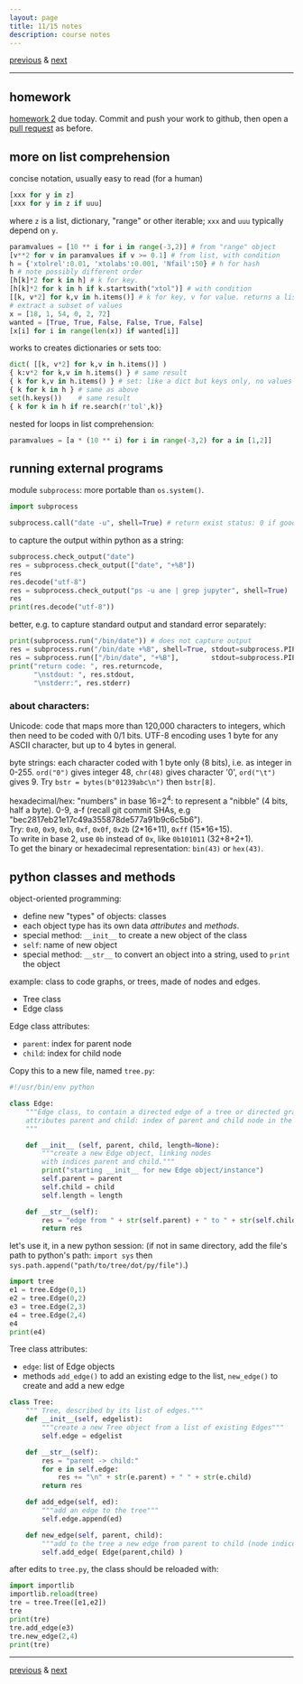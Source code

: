 ```yaml
---
layout: page
title: 11/15 notes
description: course notes
---
```

[previous](notes1110.html) & [next](notes1117.html)

---

## homework

[homework 2](https://github.com/UWMadison-computingtools/coursedata/tree/master/hw2-datamerge)
due today.
Commit and push your work to github, then open a
[pull request](https://github.com/UWMadison-computingtools/coursedata#commit-push-and-submit-your-work)
as before.

## more on list comprehension

concise notation, usually easy to read (for a human)  

```python
[xxx for y in z]
[xxx for y in z if uuu]
```
where `z` is a list, dictionary, "range" or other iterable;
`xxx` and `uuu` typically depend on `y`.  

```python
paramvalues = [10 ** i for i in range(-3,2)] # from "range" object
[v**2 for v in paramvalues if v >= 0.1] # from list, with condition
h = {'xtolrel':0.01, 'xtolabs':0.001, 'Nfail':50} # h for hash
h # note possibly different order
[h[k]*2 for k in h] # k for key.
[h[k]*2 for k in h if k.startswith("xtol")] # with condition
[[k, v*2] for k,v in h.items()] # k for key, v for value. returns a list
# extract a subset of values
x = [18, 1, 54, 0, 2, 72]
wanted = [True, True, False, False, True, False]
[x[i] for i in range(len(x)) if wanted[i]]
```

works to creates dictionaries or sets too:

```python
dict( [[k, v*2] for k,v in h.items()] )
{ k:v*2 for k,v in h.items() } # same result
{ k for k,v in h.items() } # set: like a dict but keys only, no values
{ k for k in h } # same as above
set(h.keys())    # same result
{ k for k in h if re.search(r'tol',k)}
```

nested for loops in list comprehension:

```python
paramvalues = [a * (10 ** i) for i in range(-3,2) for a in [1,2]]
```

## running external programs

module `subprocess`: more portable than `os.system()`.
<!--
they recommend .run method
[here](https://docs.python.org/3/library/subprocess.html#subprocess.run)
-->

```python
import subprocess

subprocess.call("date -u", shell=True) # return exist status: 0 if good
```

to capture the output within python as a string:

```python
subprocess.check_output("date")
res = subprocess.check_output(["date", "+%B"])
res
res.decode("utf-8")
res = subprocess.check_output("ps -u ane | grep jupyter", shell=True)
res
print(res.decode("utf-8"))
```

better, e.g. to capture standard output and standard error separately:

```python
print(subprocess.run("/bin/date")) # does not capture output
res = subprocess.run("/bin/date +%B", shell=True, stdout=subprocess.PIPE)
res = subprocess.run(["/bin/date", "+%B"],        stdout=subprocess.PIPE)
print("return code: ", res.returncode,
      "\nstdout: ", res.stdout,
      "\nstderr:", res.stderr)
```

### about characters:

Unicode: code that maps more than 120,000 characters to integers,
which then need to be coded with 0/1 bits.
UTF-8 encoding uses 1 byte for any ASCII character, but up to 4 bytes
in general.

byte strings: each character coded with 1 byte only (8 bits), i.e.
as integer in 0-255. `ord("0")` gives integer 48, `chr(48)` gives
character '0', `ord("\t")` gives 9.
Try `bstr = bytes(b"01239abc\n")` then `bstr[8]`.

hexadecimal/hex: "numbers" in base 16=2<sup>4</sup>: to represent a "nibble"
(4 bits, half a byte). 0-9, a-f
(recall git commit SHAs, e.g "bec2817eb21e17c49a355878de577a91b9c6c5b6").  
Try: `0x0`, `0x9`, `0xb`, `0xf`, `0x0f`, `0x2b` (2\*16+11), `0xff` (15\*16+15).  
To write in base 2, use `0b` instead of `0x`, like `0b101011` (32+8+2+1).  
To get the binary or hexadecimal representation: `bin(43)` or `hex(43)`.

## python classes and methods

object-oriented programming:

- define new "types" of objects: classes
- each object type has its own data *attributes* and *methods*.  
- special method: `__init__` to create a new object of the class
- `self`: name of new object
- special method: `__str__` to convert an object into a string,
  used to `print` the object

<!--
see Karl's
[lecture](http://kbroman.org/Tools4RR/assets/lectures/13_python_withnotes.pdf)
for a cool example
-->

example: class to code graphs, or trees, made of nodes and edges.

- Tree class
- Edge class

Edge class attributes:

- `parent`: index for parent node
- `child`: index for child node

Copy this to a new file, named `tree.py`:

```python
#!/usr/bin/env python

class Edge:
    """Edge class, to contain a directed edge of a tree or directed graph.
    attributes parent and child: index of parent and child node in the graph.
    """

    def __init__ (self, parent, child, length=None):
        """create a new Edge object, linking nodes
        with indices parent and child."""
        print("starting __init__ for new Edge object/instance")
        self.parent = parent
        self.child = child
        self.length = length

    def __str__(self):
        res = "edge from " + str(self.parent) + " to " + str(self.child)
        return res
```

let's use it, in a new python session:
(if not in same directory, add the file's path to python's path:
`import sys` then `sys.path.append("path/to/tree/dot/py/file")`.)

```python
import tree
e1 = tree.Edge(0,1)
e2 = tree.Edge(0,2)
e3 = tree.Edge(2,3)
e4 = tree.Edge(2,4)
e4
print(e4)
```

Tree class attributes:

- `edge`: list of Edge objects
- methods `add_edge()` to add an existing edge to the list,
  `new_edge()` to create and add a new edge

```python
class Tree:
    """ Tree, described by its list of edges."""
    def __init__(self, edgelist):
        """create a new Tree object from a list of existing Edges"""
        self.edge = edgelist

    def __str__(self):
        res = "parent -> child:"
        for e in self.edge:
            res += "\n" + str(e.parent) + " " + str(e.child)
        return res

    def add_edge(self, ed):
        """add an edge to the tree"""
        self.edge.append(ed)

    def new_edge(self, parent, child):
        """add to the tree a new edge from parent to child (node indices)"""
        self.add_edge( Edge(parent,child) )
```

after edits to `tree.py`, the class should be reloaded with:

```python
import importlib
importlib.reload(tree)
tre = tree.Tree([e1,e2])
tre
print(tre)
tre.add_edge(e3)
tre.new_edge(2,4)
print(tre)
```

---
[previous](notes1110.html) & [next](notes1117.html)
